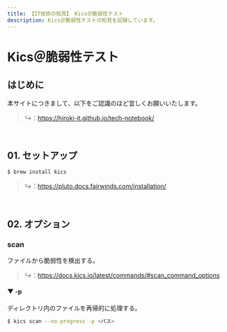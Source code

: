 ```yaml
---
title: 【IT技術の知見】 Kics＠脆弱性テスト
description: Kics＠脆弱性テストの知見を記録しています。
---
```


# Kics＠脆弱性テスト

## はじめに

本サイトにつきまして、以下をご認識のほど宜しくお願いいたします。

> ↪️：https://hiroki-it.github.io/tech-notebook/

<br>

## 01. セットアップ

```bash
$ brew install kics
```

> ↪️：https://pluto.docs.fairwinds.com/installation/

<br>

## 02. オプション

### scan

ファイルから脆弱性を検出する。

> ↪️：https://docs.kics.io/latest/commands/#scan_command_options

#### ▼ -p

ディレクトリ内のファイルを再帰的に処理する。

```bash
$ kics scan --no-progress -p <パス>
```

<br>
